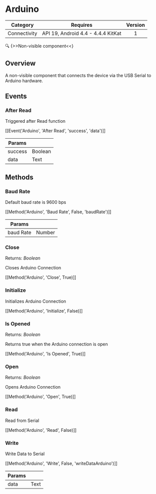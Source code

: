 # Arduino

| Category | Requires | Version |
|:--------:|:-------:|:--------:|
|Connectivity|API 19, Android 4.4 - 4.4.4 KitKat|1|

:mag: {>>Non-visible component<<}

## Overview

A non-visible component that connects the device via the USB Serial to Arduino hardware.

## Events

### After Read

Triggered after Read function

[[Event('Arduino', 'After Read', 'success', 'data')]]

| Params | []() |
|--------|------|
|success|<span class="chip chip-boolean">Boolean</span>|
|data|<span class="chip chip-text">Text</span>|


## Methods

### Baud Rate

Default baud rate is 9600 bps

[[Method('Arduino', 'Baud Rate', False, 'baudRate')]]

| Params | []() |
|--------|------|
|baud Rate|<span class="chip chip-number">Number</span>|


### Close

<span class="chip chip-boolean">Returns: <i>Boolean</i></span> 

Closes Arduino Connection

[[Method('Arduino', 'Close', True)]]

### Initialize

Initializes Arduino Connection

[[Method('Arduino', 'Initialize', False)]]

### Is Opened

<span class="chip chip-boolean">Returns: <i>Boolean</i></span> 

Returns true when the Arduino connection is open

[[Method('Arduino', 'Is Opened', True)]]

### Open

<span class="chip chip-boolean">Returns: <i>Boolean</i></span> 

Opens Arduino Connection

[[Method('Arduino', 'Open', True)]]

### Read

Read from Serial

[[Method('Arduino', 'Read', False)]]

### Write

Write Data to Serial

[[Method('Arduino', 'Write', False, 'writeDataArduino')]]

| Params | []() |
|--------|------|
|data|<span class="chip chip-text">Text</span>|
